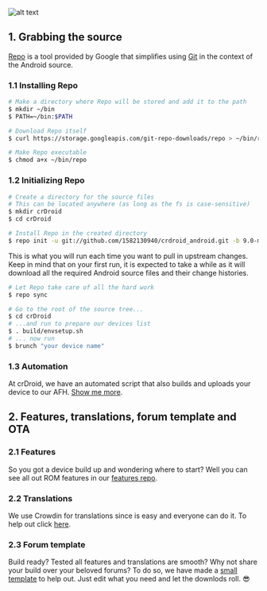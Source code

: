 ![alt text][logo]

[logo]:https://crdroid.net/img/logo.png "crDroid Android"

## 1. Grabbing the source ##

[Repo](http://source.android.com/source/developing.html) is a tool provided by Google that
simplifies using [Git](http://git-scm.com/book) in the context of the Android source.

### 1.1 Installing Repo ###

```bash
# Make a directory where Repo will be stored and add it to the path
$ mkdir ~/bin
$ PATH=~/bin:$PATH

# Download Repo itself
$ curl https://storage.googleapis.com/git-repo-downloads/repo > ~/bin/repo

# Make Repo executable
$ chmod a+x ~/bin/repo
```

### 1.2 Initializing Repo ###

```bash
# Create a directory for the source files
# This can be located anywhere (as long as the fs is case-sensitive)
$ mkdir crDroid
$ cd crDroid

# Install Repo in the created directory
$ repo init -u git://github.com/1582130940/crdroid_android.git -b 9.0-mod
```

This is what you will run each time you want to pull in upstream changes. Keep in mind that on your
first run, it is expected to take a while as it will download all the required Android source files
and their change histories.

```bash
# Let Repo take care of all the hard work
$ repo sync
```

```bash
# Go to the root of the source tree...
$ cd crDroid
# ...and run to prepare our devices list
$ . build/envsetup.sh
# ... now run
$ brunch "your device name"
```

### 1.3 Automation ###

At crDroid, we have an automated script that also builds and uploads your device to our AFH.
[Show me more](https://github.com/crdroidandroid/crdroid_build).

## 2. Features, translations, forum template and OTA ##

### 2.1 Features ###
So you got a device build up and wondering where to start?
Well you can see all out ROM features in our [features repo](https://github.com/crdroidandroid/crdroid_features#crdroid-android).

### 2.2 Translations ###
We use Crowdin for translations since is easy and everyone can do it.
To help out click [here](https://github.com/crdroidandroid/crdroid_features#translations).

### 2.3 Forum template ###
Build ready? Tested all features and translations are smooth?
Why not share your build over your beloved forums?
To do so, we have made a [small template](https://github.com/crdroidandroid/crdroid_features/blob/9.0/ForumPostTemplate) to help out. Just edit what you need and let the downlods roll. :sunglasses:
